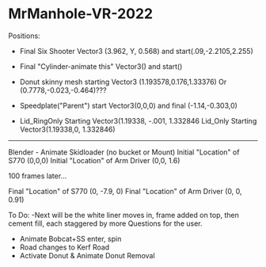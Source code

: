 # MrManhole-VR-2022
Positions:

- Final Six Shooter Vector3 (3.962, Y, 0.568) and start(.09,-2.2105,2.255)
- Final "Cylinder-animate this" Vector3() and start()

- Donut skinny mesh starting Vector3 (1.193578,0.176,1.33376) Or (0.7778,-0.023,-0.464)???
- Speedplate("Parent") start Vector3(0,0,0) and final (-1.14,-0.303,0)
- Lid_RingOnly Starting Vector3(1.19338, -.001, 1.332846
Lid_Only Starting Vector3(1.19338,0, 1.332846)
--------------
Blender - Animate Skidloader (no bucket or Mount)
Initial "Location" of S770 (0,0,0)
Initial "Location" of Arm Driver (0,0, 1.6)

100 frames later...

Final "Location" of S770 (0, -7.9, 0)
Final "Location" of Arm Driver (0, 0, 0.91)

To Do:
-Next will be the white liner moves in, frame added on top, then cement fill, each staggered by more Questions for the user.
- Animate Bobcat+SS enter, spin
- Road changes to Kerf Road
- Activate Donut & Animate Donut Removal


 
